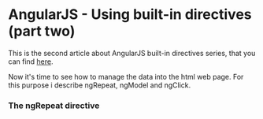 # AngularJS - Using built-in directives (part two)
This is the second article about AngularJS built-in directives series, that you can find [here](#/article/angularjs_builtin_directives).

Now it's time to see how to manage the data into the html web page.
For this purpose i describe ngRepeat, ngModel and ngClick.

### The ngRepeat directive


